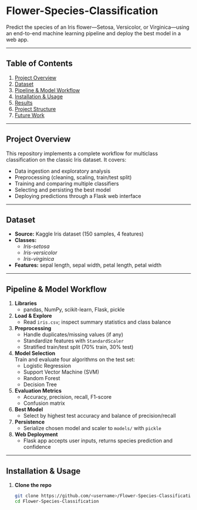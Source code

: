 # Flower-Species-Classification

Predict the species of an Iris flower—Setosa, Versicolor, or Virginica—using an end-to-end machine learning pipeline and deploy the best model in a web app.

---

## Table of Contents

1. [Project Overview](#project-overview)  
2. [Dataset](#dataset)  
3. [Pipeline & Model Workflow](#pipeline--model-workflow)  
4. [Installation & Usage](#installation--usage)  
5. [Results](#results)  
6. [Project Structure](#project-structure)  
7. [Future Work](#future-work)  

---

## Project Overview

This repository implements a complete workflow for multiclass classification on the classic Iris dataset. It covers:

- Data ingestion and exploratory analysis  
- Preprocessing (cleaning, scaling, train/test split)  
- Training and comparing multiple classifiers  
- Selecting and persisting the best model  
- Deploying predictions through a Flask web interface  

---

## Dataset

- **Source:** Kaggle Iris dataset (150 samples, 4 features)  
- **Classes:**  
  - *Iris-setosa*  
  - *Iris-versicolor*  
  - *Iris-virginica*  
- **Features:** sepal length, sepal width, petal length, petal width  

---

## Pipeline & Model Workflow

1. **Libraries**  
   - pandas, NumPy, scikit-learn, Flask, pickle  
2. **Load & Explore**  
   - Read `iris.csv`; inspect summary statistics and class balance  
3. **Preprocessing**  
   - Handle duplicates/missing values (if any)  
   - Standardize features with `StandardScaler`  
   - Stratified train/test split (70% train, 30% test)  
4. **Model Selection**  
   Train and evaluate four algorithms on the test set:  
   - Logistic Regression  
   - Support Vector Machine (SVM)  
   - Random Forest  
   - Decision Tree  
5. **Evaluation Metrics**  
   - Accuracy, precision, recall, F1-score  
   - Confusion matrix  
6. **Best Model**  
   - Select by highest test accuracy and balance of precision/recall  
7. **Persistence**  
   - Serialize chosen model and scaler to `models/` with `pickle`  
8. **Web Deployment**  
   - Flask app accepts user inputs, returns species prediction and confidence  

---

## Installation & Usage

1. **Clone the repo**  
   ```bash
   git clone https://github.com/<username>/Flower-Species-Classification.git
   cd Flower-Species-Classification
